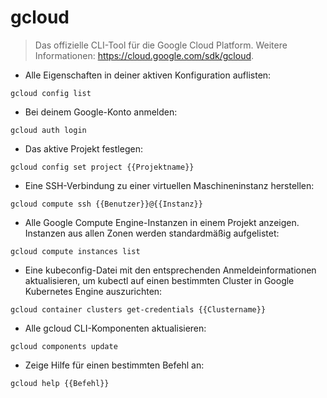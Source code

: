 # gcloud

> Das offizielle CLI-Tool für die Google Cloud Platform.
> Weitere Informationen: https://cloud.google.com/sdk/gcloud.

- Alle Eigenschaften in deiner aktiven Konfiguration auflisten:

`gcloud config list`

- Bei deinem Google-Konto anmelden:

`gcloud auth login`

- Das aktive Projekt festlegen:

`gcloud config set project {{Projektname}}`

- Eine SSH-Verbindung zu einer virtuellen Maschineninstanz herstellen:

`gcloud compute ssh {{Benutzer}}@{{Instanz}}`

- Alle Google Compute Engine-Instanzen in einem Projekt anzeigen. Instanzen aus allen Zonen werden standardmäßig aufgelistet:

`gcloud compute instances list`

- Eine kubeconfig-Datei mit den entsprechenden Anmeldeinformationen aktualisieren, um kubectl auf einen bestimmten Cluster in Google Kubernetes Engine auszurichten:

`gcloud container clusters get-credentials {{Clustername}}`

- Alle gcloud CLI-Komponenten aktualisieren:

`gcloud components update`

- Zeige Hilfe für einen bestimmten Befehl an:

`gcloud help {{Befehl}}`

